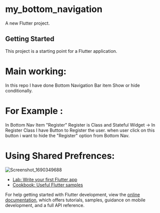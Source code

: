 # my_bottom_navigation

A new Flutter project.

## Getting Started

This project is a starting point for a Flutter application.

# Main working:
In this repo I have done Bottom Navigation Bar item Show or hide conditionally.
# For Example :
In Bottom Nav Item "Register" Register is Class and Stateful Widget -> In Register Class I have Button to Register the user.
when user click on this button i want to hide the "Register" option from Bottom Nav.

# Using Shared Prefrences:

![Screenshot_1690349688](https://github.com/SajidMasood/BottomNavigation-Option-hide-show-conditionally/assets/23151871/23850758-bc72-4a1f-9191-bc0877a3bc77)


- [Lab: Write your first Flutter app](https://docs.flutter.dev/get-started/codelab)
- [Cookbook: Useful Flutter samples](https://docs.flutter.dev/cookbook)

For help getting started with Flutter development, view the
[online documentation](https://docs.flutter.dev/), which offers tutorials,
samples, guidance on mobile development, and a full API reference.

